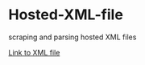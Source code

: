 # Hosted-XML-file
scraping and parsing hosted XML files

[Link to XML file](https://www.hindustantimes.com/rss/topnews/rssfeed.xml)
